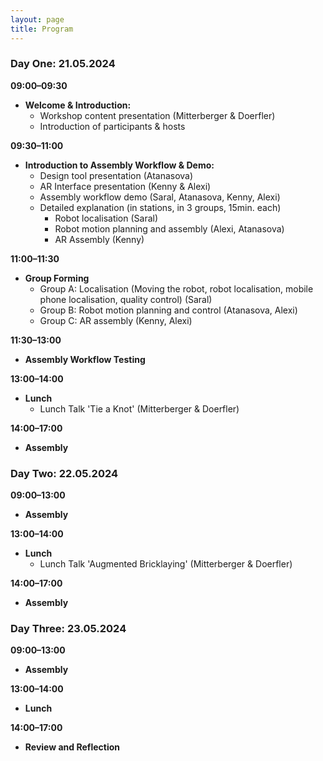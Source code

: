 ```yaml
---
layout: page
title: Program
---
```


### Day One: 21.05.2024

**09:00–09:30**  
- **Welcome & Introduction:**  
  - Workshop content presentation (Mitterberger & Doerfler)
  - Introduction of participants & hosts

**09:30–11:00**  
- **Introduction to Assembly Workflow & Demo:**  
  - Design tool presentation (Atanasova)
  - AR Interface presentation (Kenny & Alexi)
  - Assembly workflow demo (Saral, Atanasova, Kenny, Alexi)
  - Detailed explanation (in stations, in 3 groups, 15min. each)
    - Robot localisation (Saral)
    - Robot motion planning and assembly (Alexi, Atanasova)
    - AR Assembly (Kenny)

**11:00–11:30**  
- **Group Forming**
    - Group A: Localisation (Moving the robot, robot localisation, mobile phone localisation, quality control) (Saral)
    - Group B: Robot motion planning and control (Atanasova, Alexi)
    - Group C: AR assembly (Kenny, Alexi)

**11:30–13:00**  
- **Assembly Workflow Testing**

**13:00–14:00**  
- **Lunch**
    - Lunch Talk 'Tie a Knot' (Mitterberger & Doerfler)

**14:00–17:00**  
- **Assembly**

### Day Two: 22.05.2024

**09:00–13:00**  
- **Assembly**

**13:00–14:00**  
- **Lunch**
    - Lunch Talk 'Augmented Bricklaying' (Mitterberger & Doerfler)

**14:00–17:00**  
- **Assembly**

### Day Three: 23.05.2024

**09:00–13:00**  
- **Assembly**

**13:00–14:00**  
- **Lunch**

**14:00–17:00**  
- **Review and Reflection**
